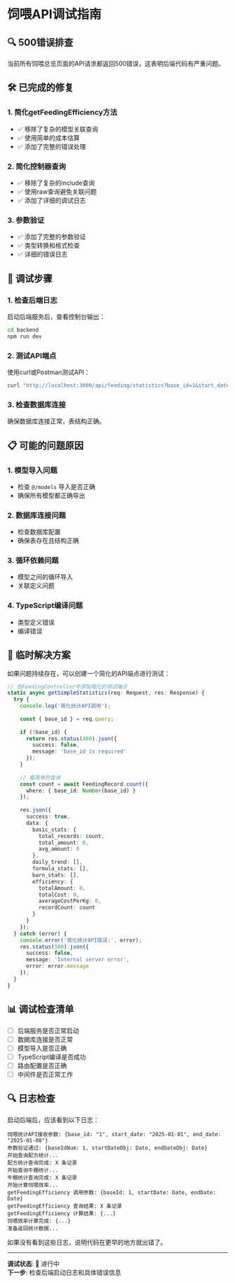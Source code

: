 # 饲喂API调试指南

## 🔍 500错误排查

当前所有饲喂总览页面的API请求都返回500错误，这表明后端代码有严重问题。

## 🛠️ 已完成的修复

### 1. 简化getFeedingEfficiency方法
- ✅ 移除了复杂的模型关联查询
- ✅ 使用简单的成本估算
- ✅ 添加了完整的错误处理

### 2. 简化控制器查询
- ✅ 移除了复杂的include查询
- ✅ 使用raw查询避免关联问题
- ✅ 添加了详细的调试日志

### 3. 参数验证
- ✅ 添加了完整的参数验证
- ✅ 类型转换和格式检查
- ✅ 详细的错误日志

## 🔧 调试步骤

### 1. 检查后端日志
启动后端服务后，查看控制台输出：
```bash
cd backend
npm run dev
```

### 2. 测试API端点
使用curl或Postman测试API：
```bash
curl "http://localhost:3000/api/feeding/statistics?base_id=1&start_date=2025-01-01&end_date=2025-01-08"
```

### 3. 检查数据库连接
确保数据库连接正常，表结构正确。

## 📋 可能的问题原因

### 1. 模型导入问题
- 检查 `@/models` 导入是否正确
- 确保所有模型都正确导出

### 2. 数据库连接问题
- 检查数据库配置
- 确保表存在且结构正确

### 3. 循环依赖问题
- 模型之间的循环导入
- 关联定义问题

### 4. TypeScript编译问题
- 类型定义错误
- 编译错误

## 🚀 临时解决方案

如果问题持续存在，可以创建一个简化的API端点进行测试：

```typescript
// 在FeedingController中添加简化的测试端点
static async getSimpleStatistics(req: Request, res: Response) {
  try {
    console.log('简化统计API调用');
    
    const { base_id } = req.query;
    
    if (!base_id) {
      return res.status(400).json({
        success: false,
        message: 'base_id is required'
      });
    }
    
    // 最简单的查询
    const count = await FeedingRecord.count({
      where: { base_id: Number(base_id) }
    });
    
    res.json({
      success: true,
      data: {
        basic_stats: {
          total_records: count,
          total_amount: 0,
          avg_amount: 0
        },
        daily_trend: [],
        formula_stats: [],
        barn_stats: [],
        efficiency: {
          totalAmount: 0,
          totalCost: 0,
          averageCostPerKg: 0,
          recordCount: count
        }
      }
    });
  } catch (error) {
    console.error('简化统计API错误:', error);
    res.status(500).json({
      success: false,
      message: 'Internal server error',
      error: error.message
    });
  }
}
```

## 📊 调试检查清单

- [ ] 后端服务是否正常启动
- [ ] 数据库连接是否正常
- [ ] 模型导入是否正确
- [ ] TypeScript编译是否成功
- [ ] 路由配置是否正确
- [ ] 中间件是否正常工作

## 🔍 日志检查

启动后端后，应该看到以下日志：
```
饲喂统计API接收参数: {base_id: "1", start_date: "2025-01-01", end_date: "2025-01-08"}
参数验证通过: {baseIdNum: 1, startDateObj: Date, endDateObj: Date}
开始查询配方统计...
配方统计查询完成: X 条记录
开始查询牛棚统计...
牛棚统计查询完成: X 条记录
开始计算饲喂效率...
getFeedingEfficiency 调用参数: {baseId: 1, startDate: Date, endDate: Date}
getFeedingEfficiency 查询结果: X 条记录
getFeedingEfficiency 计算结果: {...}
饲喂效率计算完成: {...}
准备返回统计数据...
```

如果没有看到这些日志，说明代码在更早的地方就出错了。

---

**调试状态**: 🔄 进行中  
**下一步**: 检查后端启动日志和具体错误信息